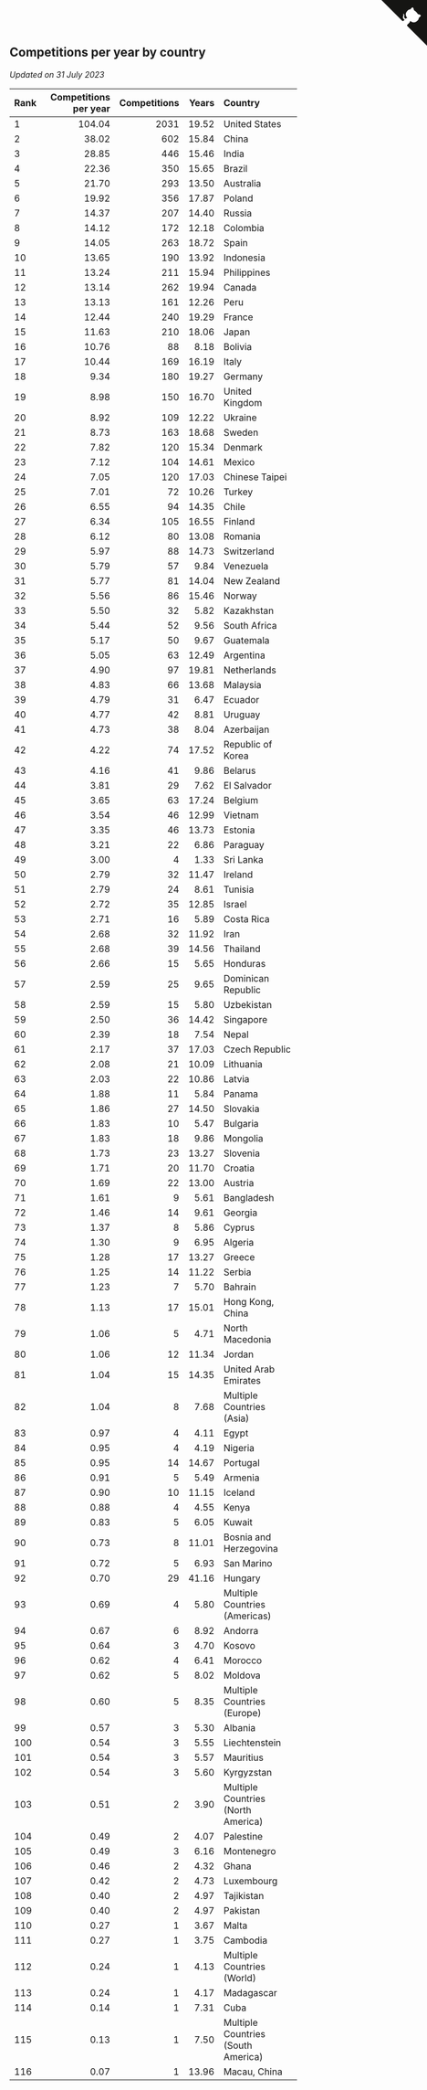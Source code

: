 ## Competitions per year by country

*Updated on 31 July 2023*

| Rank | Competitions per year | Competitions | Years | Country |
| :--- | ---: | ---: | ---: | :--- |
| 1 | 104.04 | 2031 | 19.52 | United States |
| 2 | 38.02 | 602 | 15.84 | China |
| 3 | 28.85 | 446 | 15.46 | India |
| 4 | 22.36 | 350 | 15.65 | Brazil |
| 5 | 21.70 | 293 | 13.50 | Australia |
| 6 | 19.92 | 356 | 17.87 | Poland |
| 7 | 14.37 | 207 | 14.40 | Russia |
| 8 | 14.12 | 172 | 12.18 | Colombia |
| 9 | 14.05 | 263 | 18.72 | Spain |
| 10 | 13.65 | 190 | 13.92 | Indonesia |
| 11 | 13.24 | 211 | 15.94 | Philippines |
| 12 | 13.14 | 262 | 19.94 | Canada |
| 13 | 13.13 | 161 | 12.26 | Peru |
| 14 | 12.44 | 240 | 19.29 | France |
| 15 | 11.63 | 210 | 18.06 | Japan |
| 16 | 10.76 | 88 | 8.18 | Bolivia |
| 17 | 10.44 | 169 | 16.19 | Italy |
| 18 | 9.34 | 180 | 19.27 | Germany |
| 19 | 8.98 | 150 | 16.70 | United Kingdom |
| 20 | 8.92 | 109 | 12.22 | Ukraine |
| 21 | 8.73 | 163 | 18.68 | Sweden |
| 22 | 7.82 | 120 | 15.34 | Denmark |
| 23 | 7.12 | 104 | 14.61 | Mexico |
| 24 | 7.05 | 120 | 17.03 | Chinese Taipei |
| 25 | 7.01 | 72 | 10.26 | Turkey |
| 26 | 6.55 | 94 | 14.35 | Chile |
| 27 | 6.34 | 105 | 16.55 | Finland |
| 28 | 6.12 | 80 | 13.08 | Romania |
| 29 | 5.97 | 88 | 14.73 | Switzerland |
| 30 | 5.79 | 57 | 9.84 | Venezuela |
| 31 | 5.77 | 81 | 14.04 | New Zealand |
| 32 | 5.56 | 86 | 15.46 | Norway |
| 33 | 5.50 | 32 | 5.82 | Kazakhstan |
| 34 | 5.44 | 52 | 9.56 | South Africa |
| 35 | 5.17 | 50 | 9.67 | Guatemala |
| 36 | 5.05 | 63 | 12.49 | Argentina |
| 37 | 4.90 | 97 | 19.81 | Netherlands |
| 38 | 4.83 | 66 | 13.68 | Malaysia |
| 39 | 4.79 | 31 | 6.47 | Ecuador |
| 40 | 4.77 | 42 | 8.81 | Uruguay |
| 41 | 4.73 | 38 | 8.04 | Azerbaijan |
| 42 | 4.22 | 74 | 17.52 | Republic of Korea |
| 43 | 4.16 | 41 | 9.86 | Belarus |
| 44 | 3.81 | 29 | 7.62 | El Salvador |
| 45 | 3.65 | 63 | 17.24 | Belgium |
| 46 | 3.54 | 46 | 12.99 | Vietnam |
| 47 | 3.35 | 46 | 13.73 | Estonia |
| 48 | 3.21 | 22 | 6.86 | Paraguay |
| 49 | 3.00 | 4 | 1.33 | Sri Lanka |
| 50 | 2.79 | 32 | 11.47 | Ireland |
| 51 | 2.79 | 24 | 8.61 | Tunisia |
| 52 | 2.72 | 35 | 12.85 | Israel |
| 53 | 2.71 | 16 | 5.89 | Costa Rica |
| 54 | 2.68 | 32 | 11.92 | Iran |
| 55 | 2.68 | 39 | 14.56 | Thailand |
| 56 | 2.66 | 15 | 5.65 | Honduras |
| 57 | 2.59 | 25 | 9.65 | Dominican Republic |
| 58 | 2.59 | 15 | 5.80 | Uzbekistan |
| 59 | 2.50 | 36 | 14.42 | Singapore |
| 60 | 2.39 | 18 | 7.54 | Nepal |
| 61 | 2.17 | 37 | 17.03 | Czech Republic |
| 62 | 2.08 | 21 | 10.09 | Lithuania |
| 63 | 2.03 | 22 | 10.86 | Latvia |
| 64 | 1.88 | 11 | 5.84 | Panama |
| 65 | 1.86 | 27 | 14.50 | Slovakia |
| 66 | 1.83 | 10 | 5.47 | Bulgaria |
| 67 | 1.83 | 18 | 9.86 | Mongolia |
| 68 | 1.73 | 23 | 13.27 | Slovenia |
| 69 | 1.71 | 20 | 11.70 | Croatia |
| 70 | 1.69 | 22 | 13.00 | Austria |
| 71 | 1.61 | 9 | 5.61 | Bangladesh |
| 72 | 1.46 | 14 | 9.61 | Georgia |
| 73 | 1.37 | 8 | 5.86 | Cyprus |
| 74 | 1.30 | 9 | 6.95 | Algeria |
| 75 | 1.28 | 17 | 13.27 | Greece |
| 76 | 1.25 | 14 | 11.22 | Serbia |
| 77 | 1.23 | 7 | 5.70 | Bahrain |
| 78 | 1.13 | 17 | 15.01 | Hong Kong, China |
| 79 | 1.06 | 5 | 4.71 | North Macedonia |
| 80 | 1.06 | 12 | 11.34 | Jordan |
| 81 | 1.04 | 15 | 14.35 | United Arab Emirates |
| 82 | 1.04 | 8 | 7.68 | Multiple Countries (Asia) |
| 83 | 0.97 | 4 | 4.11 | Egypt |
| 84 | 0.95 | 4 | 4.19 | Nigeria |
| 85 | 0.95 | 14 | 14.67 | Portugal |
| 86 | 0.91 | 5 | 5.49 | Armenia |
| 87 | 0.90 | 10 | 11.15 | Iceland |
| 88 | 0.88 | 4 | 4.55 | Kenya |
| 89 | 0.83 | 5 | 6.05 | Kuwait |
| 90 | 0.73 | 8 | 11.01 | Bosnia and Herzegovina |
| 91 | 0.72 | 5 | 6.93 | San Marino |
| 92 | 0.70 | 29 | 41.16 | Hungary |
| 93 | 0.69 | 4 | 5.80 | Multiple Countries (Americas) |
| 94 | 0.67 | 6 | 8.92 | Andorra |
| 95 | 0.64 | 3 | 4.70 | Kosovo |
| 96 | 0.62 | 4 | 6.41 | Morocco |
| 97 | 0.62 | 5 | 8.02 | Moldova |
| 98 | 0.60 | 5 | 8.35 | Multiple Countries (Europe) |
| 99 | 0.57 | 3 | 5.30 | Albania |
| 100 | 0.54 | 3 | 5.55 | Liechtenstein |
| 101 | 0.54 | 3 | 5.57 | Mauritius |
| 102 | 0.54 | 3 | 5.60 | Kyrgyzstan |
| 103 | 0.51 | 2 | 3.90 | Multiple Countries (North America) |
| 104 | 0.49 | 2 | 4.07 | Palestine |
| 105 | 0.49 | 3 | 6.16 | Montenegro |
| 106 | 0.46 | 2 | 4.32 | Ghana |
| 107 | 0.42 | 2 | 4.73 | Luxembourg |
| 108 | 0.40 | 2 | 4.97 | Tajikistan |
| 109 | 0.40 | 2 | 4.97 | Pakistan |
| 110 | 0.27 | 1 | 3.67 | Malta |
| 111 | 0.27 | 1 | 3.75 | Cambodia |
| 112 | 0.24 | 1 | 4.13 | Multiple Countries (World) |
| 113 | 0.24 | 1 | 4.17 | Madagascar |
| 114 | 0.14 | 1 | 7.31 | Cuba |
| 115 | 0.13 | 1 | 7.50 | Multiple Countries (South America) |
| 116 | 0.07 | 1 | 13.96 | Macau, China |


<a href="https://github.com/JustinTimeCuber/wca_statistics" class="github-corner" aria-label="View source on Github"><svg width="80" height="80" viewBox="0 0 250 250" style="fill:#151513; color:#fff; position: absolute; top: 0; border: 0; right: 0;" aria-hidden="true"><path d="M0,0 L115,115 L130,115 L142,142 L250,250 L250,0 Z"></path><path d="M128.3,109.0 C113.8,99.7 119.0,89.6 119.0,89.6 C122.0,82.7 120.5,78.6 120.5,78.6 C119.2,72.0 123.4,76.3 123.4,76.3 C127.3,80.9 125.5,87.3 125.5,87.3 C122.9,97.6 130.6,101.9 134.4,103.2" fill="currentColor" style="transform-origin: 130px 106px;" class="octo-arm"></path><path d="M115.0,115.0 C114.9,115.1 118.7,116.5 119.8,115.4 L133.7,101.6 C136.9,99.2 139.9,98.4 142.2,98.6 C133.8,88.0 127.5,74.4 143.8,58.0 C148.5,53.4 154.0,51.2 159.7,51.0 C160.3,49.4 163.2,43.6 171.4,40.1 C171.4,40.1 176.1,42.5 178.8,56.2 C183.1,58.6 187.2,61.8 190.9,65.4 C194.5,69.0 197.7,73.2 200.1,77.6 C213.8,80.2 216.3,84.9 216.3,84.9 C212.7,93.1 206.9,96.0 205.4,96.6 C205.1,102.4 203.0,107.8 198.3,112.5 C181.9,128.9 168.3,122.5 157.7,114.1 C157.9,116.9 156.7,120.9 152.7,124.9 L141.0,136.5 C139.8,137.7 141.6,141.9 141.8,141.8 Z" fill="currentColor" class="octo-body"></path></svg></a><style>.github-corner:hover .octo-arm{animation:octocat-wave 560ms ease-in-out}@keyframes octocat-wave{0%,100%{transform:rotate(0)}20%,60%{transform:rotate(-25deg)}40%,80%{transform:rotate(10deg)}}@media (max-width:500px){.github-corner:hover .octo-arm{animation:none}.github-corner .octo-arm{animation:octocat-wave 560ms ease-in-out}}</style>
